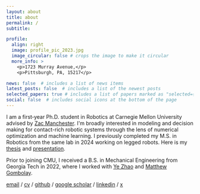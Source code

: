 ```yaml
---
layout: about
title: about
permalink: /
subtitle: 

profile:
  align: right
  image: profile_pic_2023.jpg
  image_circular: false # crops the image to make it circular
  more_info: >
    <p>1723 Murray Avenue,</p>
    <p>Pittsburgh, PA, 15217</p>

news: false  # includes a list of news items
latest_posts: false  # includes a list of the newest posts
selected_papers: true # includes a list of papers marked as "selected={true}"
social: false  # includes social icons at the bottom of the page
---
```


I am a first‑year Ph.D. student in Robotics at Carnegie Mellon University advised by [Zac Manchester](rexlab.ri.cmu.edu). I'm broadly interested in modeling and decision making for contact-rich robotic systems through the lens of numerical optimization and machine learning. I previously completed my M.S. in Robotics from the same lab in 2024 working on legged robots. Here is my [thesis](https://www.ri.cmu.edu/publications/advancing-legged-robot-agility-from-video-imitation-to-gpu-acceleration/) and [presentation](https://youtu.be/QF4gM1VZqKw?si=2UkUmdaX1FuemqwT).

Prior to joining CMU, I received a B.S. in Mechanical Engineering from Georgia Tech in 2022, where I worked with [Ye Zhao](https://lab-idar.gatech.edu/) and [Matthew Gombolay](https://core-robotics.gatech.edu/people/matthew-gombolay/).

<!-- centered email, github, twitter, and cv links -->
[email](mailto:johnzhang@cmu.edu) / [cv](/assets//pdf/John_Zhang_CV.pdf) / [github](https://github.com/johnzhang3) / [google scholar](https://scholar.google.com/citations?user=https://scholar.google.com/citations?hl=en&user=6YaGzpwAAAAJ) / [linkedin](https://www.linkedin.com/in/john-zhang-01) / [x](https://twitter.com/johnzhangx)

<!-- Write your biography here. Tell the world about yourself. Link to your favorite [subreddit](http://reddit.com). You can put a picture in, too. The code is already in, just name your picture `prof_pic.jpg` and put it in the `img/` folder. -->

<!-- Put your address / P.O. box / other info right below your picture. You can also disable any of these elements by editing `profile` property of the YAML header of your `_pages/about.md`. Edit `_bibliography/papers.bib` and Jekyll will render your [publications page](/al-folio/publications/) automatically. -->

<!-- Link to your social media connections, too. This theme is set up to use [Font Awesome icons](https://fontawesome.com/) and [Academicons](https://jpswalsh.github.io/academicons/), like the ones below. Add your Facebook, Twitter, LinkedIn, Google Scholar, or just disable all of them. -->